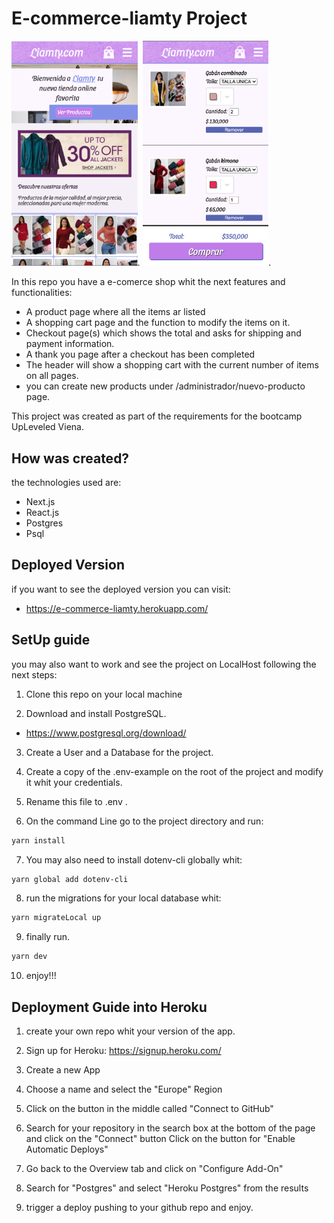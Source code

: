 # E-commerce-liamty Project

<img src="./public/screenshots/home.png" width="40%">.
<img src="./public/screenshots/cart.png" width="40%">.

In this repo you have a e-comerce shop whit the next features and functionalities:

- A product page where all the items ar listed
- A shopping cart page and the function to modify the items on it.
- Checkout page(s) which shows the total and asks for shipping and payment information.
- A thank you page after a checkout has been completed
- The header will show a shopping cart with the current number of items on all pages.
- you can create new products under /administrador/nuevo-producto page.

This project was created as part of the requirements for the bootcamp UpLeveled Viena.

## How was created?

the technologies used are:

- Next.js
- React.js
- Postgres
- Psql

## Deployed Version

if you want to see the deployed version you can visit:

- https://e-commerce-liamty.herokuapp.com/

## SetUp guide

you may also want to work and see the project on LocalHost following the next steps:

1. Clone this repo on your local machine

2. Download and install PostgreSQL.

- https://www.postgresql.org/download/

3. Create a User and a Database for the project.

4. Create a copy of the .env-example on the root of the project and modify it whit your credentials.
5. Rename this file to .env .
6. On the command Line go to the project directory and run:

```bash
yarn install
```

7. You may also need to install dotenv-cli globally whit:

```bash
yarn global add dotenv-cli
```

8. run the migrations for your local database whit:

```bash
yarn migrateLocal up
```

9. finally run.

```bash
yarn dev
```

10. enjoy!!!

## Deployment Guide into Heroku

1. create your own repo whit your version of the app.

2. Sign up for Heroku: https://signup.heroku.com/
3. Create a new App
4. Choose a name and select the "Europe" Region
5. Click on the button in the middle called "Connect to GitHub"
6. Search for your repository in the search box at the bottom of the page and click on the "Connect" button
   Click on the button for "Enable Automatic Deploys"
7. Go back to the Overview tab and click on "Configure Add-On"
8. Search for "Postgres" and select "Heroku Postgres" from the results
9. trigger a deploy pushing to your github repo and enjoy.
